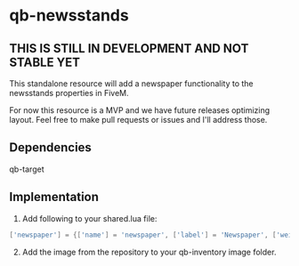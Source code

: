 # qb-newsstands

## THIS IS STILL IN DEVELOPMENT AND NOT STABLE YET

This standalone resource will add a newspaper functionality to the newsstands properties in FiveM. 

For now this resource is a MVP and we have future releases optimizing layout. Feel free to make pull requests or issues and I'll address those.

## Dependencies
qb-target

## Implementation

1. Add following to your shared.lua file:

```lua
['newspaper'] = {['name'] = 'newspaper', ['label'] = 'Newspaper', ['weight'] = 10, ['type'] = 'item', ['image'] = 'newspaper.png', ['unique'] = false , ['useable'] = true, ['shouldClose'] = true, ['combinable'] = nil, ['description'] = 'Los Santos Newspaper'},

```

2. Add the image from the repository to your qb-inventory image folder.
